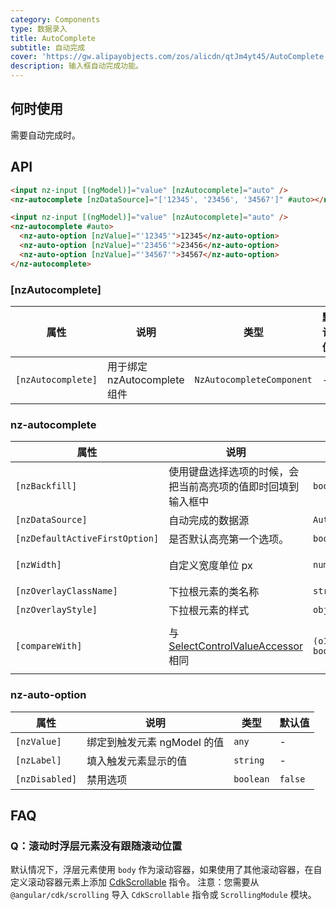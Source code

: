 ```yaml
---
category: Components
type: 数据录入
title: AutoComplete
subtitle: 自动完成
cover: 'https://gw.alipayobjects.com/zos/alicdn/qtJm4yt45/AutoComplete.svg'
description: 输入框自动完成功能。
---
```


## 何时使用

需要自动完成时。

## API

```html
<input nz-input [(ngModel)]="value" [nzAutocomplete]="auto" />
<nz-autocomplete [nzDataSource]="['12345', '23456', '34567']" #auto></nz-autocomplete>
```

```html
<input nz-input [(ngModel)]="value" [nzAutocomplete]="auto" />
<nz-autocomplete #auto>
  <nz-auto-option [nzValue]="'12345'">12345</nz-auto-option>
  <nz-auto-option [nzValue]="'23456'">23456</nz-auto-option>
  <nz-auto-option [nzValue]="'34567'">34567</nz-auto-option>
</nz-autocomplete>
```

### [nzAutocomplete]

| 属性               | 说明                         | 类型                      | 默认值 |
| ------------------ | ---------------------------- | ------------------------- | ------ |
| `[nzAutocomplete]` | 用于绑定 nzAutocomplete 组件 | `NzAutocompleteComponent` | -      |

### nz-autocomplete

| 属性                           | 说明                                                                                          | 类型                            | 默认值                          |
| ------------------------------ | --------------------------------------------------------------------------------------------- | ------------------------------- | ------------------------------- |
| `[nzBackfill]`                 | 使用键盘选择选项的时候，会把当前高亮项的值即时回填到输入框中                                  | `boolean`                       | `false`                         |
| `[nzDataSource]`               | 自动完成的数据源                                                                              | `AutocompleteDataSource`        | -                               |
| `[nzDefaultActiveFirstOption]` | 是否默认高亮第一个选项。                                                                      | `boolean`                       | `true`                          |
| `[nzWidth]`                    | 自定义宽度单位 px                                                                             | `number`                        | 触发元素宽度                    |
| `[nzOverlayClassName]`         | 下拉根元素的类名称                                                                            | `string`                        | -                               |
| `[nzOverlayStyle]`             | 下拉根元素的样式                                                                              | `object`                        | -                               |
| `[compareWith]`                | 与 [SelectControlValueAccessor](https://angular.cn/api/forms/SelectControlValueAccessor) 相同 | `(o1: any, o2: any) => boolean` | `(o1: any, o2: any) => o1===o2` |

### nz-auto-option

| 属性           | 说明                        | 类型      | 默认值  |
| -------------- | --------------------------- | --------- | ------- |
| `[nzValue]`    | 绑定到触发元素 ngModel 的值 | `any`     | -       |
| `[nzLabel]`    | 填入触发元素显示的值        | `string`  | -       |
| `[nzDisabled]` | 禁用选项                    | `boolean` | `false` |

## FAQ

### Q：滚动时浮层元素没有跟随滚动位置

默认情况下，浮层元素使用 `body` 作为滚动容器，如果使用了其他滚动容器，在自定义滚动容器元素上添加 [CdkScrollable](https://material.angular.dev/cdk/scrolling/api#CdkScrollable) 指令。
注意：您需要从 `@angular/cdk/scrolling` 导入 `CdkScrollable` 指令或 `ScrollingModule` 模块。

